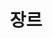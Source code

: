 ---
title: "장르"
layout: categories
permalink: /categories/
author_profile: true
sidebar_main: true
---
